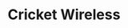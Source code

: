 ---
title: "Cricket Wireless"
url: /houston/cricket-wireless-northwest-freeway/
shop: mobile phone
---